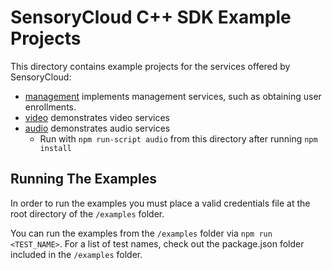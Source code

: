 # SensoryCloud C++ SDK Example Projects

This directory contains example projects for the services offered by
SensoryCloud:

-   [management](management) implements management services, such as obtaining user enrollments.
-   [video](video) demonstrates video services
-   [audio](audio) demonstrates audio services
    -   Run with `npm run-script audio` from this directory after running `npm install`

## Running The Examples

In order to run the examples you must place a valid credentials file at the root directory of the `/examples` folder.

You can run the examples from the `/examples` folder via `npm run <TEST_NAME>`. For a list of test names, check out the package.json folder included in the `/examples` folder.
